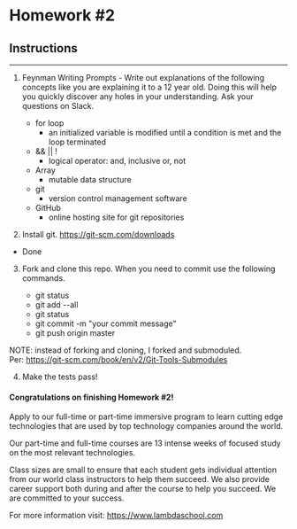 # Homework #2

## Instructions
---
1. Feynman Writing Prompts - Write out explanations of the following concepts like you are explaining it to a 12 year old.  Doing this will help you quickly discover any holes in your understanding.  Ask your questions on Slack.

	* for loop
		- an initialized variable is modified until a condition is met and the loop terminated
	* && || !
		- logical operator: and, inclusive or, not
	* Array
		- mutable data structure
	* git
		- version control management software
	* GitHub
		- online hosting site for git repositories


2. Install git.  https://git-scm.com/downloads
- Done


3. Fork and clone this repo.  When you need to commit use the following commands.

	* git status
	* git add --all
	* git status
	* git commit -m "your commit message"
	* git push origin master

NOTE: instead of forking and cloning, I forked and submoduled.  
Per: https://git-scm.com/book/en/v2/Git-Tools-Submodules  

4. Make the tests pass!




#### Congratulations on finishing Homework #2!
Apply to our full-time or part-time immersive program to learn cutting edge technologies that are used by top technology companies around the world.

Our part-time and full-time courses are 13 intense weeks of focused study on the most relevant technologies.  

Class sizes are small to ensure that each student gets individual attention from our world class instructors to help them succeed.  We also provide career support both during and after the course to help you succeed.  We are committed to your success.

For more information visit: https://www.lambdaschool.com

